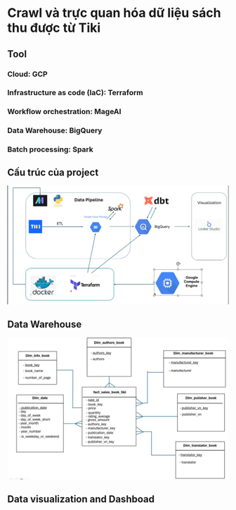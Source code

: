 # Crawl và trực quan hóa dữ liệu sách thu được từ Tiki

## Tool

### Cloud: GCP

### Infrastructure as code (IaC): Terraform

### Workflow orchestration: MageAI

### Data Warehouse: BigQuery

### Batch processing: Spark

## Cấu trúc của project

<img src="./image/pipeline.png">

## Data Warehouse

<img src="./image/start_schema.png">

## Data visualization and Dashboad
